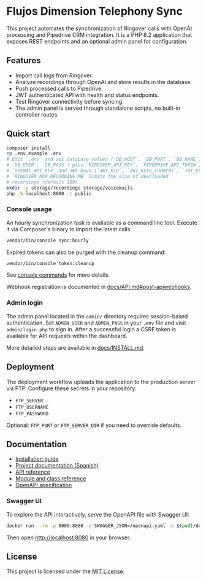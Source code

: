 # Flujos Dimension Telephony Sync

This project automates the synchronization of Ringover calls with OpenAI processing and Pipedrive CRM integration. It is a PHP 8.2 application that exposes REST endpoints and an optional admin panel for configuration.

## Features

- Import call logs from Ringover.
- Analyze recordings through OpenAI and store results in the database.
- Push processed calls to Pipedrive.
- JWT authenticated API with health and status endpoints.
- Test Ringover connectivity before syncing.
- The admin panel is served through standalone scripts, no built-in controller routes.

## Quick start

```bash
composer install
cp .env.example .env
# Edit `.env` and set database values (`DB_HOST`, `DB_PORT`, `DB_NAME`,
# `DB_USER`, `DB_PASS`) plus `RINGOVER_API_KEY`, `PIPEDRIVE_API_TOKEN`,
# `OPENAI_API_KEY` and JWT keys (`JWT_KID`, `JWT_KEYS_CURRENT`, `JWT_KEYS_PREVIOUS`). The variable
# `RINGOVER_MAX_RECORDING_MB` limits the size of downloaded
# recordings (default 100).
mkdir -p storage/recordings storage/voicemails
php -S localhost:8000 -t public
```

### Console usage

An hourly synchronization task is available as a command line tool. Execute it
via Composer's binary to import the latest calls:

```bash
vendor/bin/console sync:hourly
```

Expired tokens can also be purged with the cleanup command:

```bash
vendor/bin/console token:cleanup
```

See [console commands](docs/modules.md#console-commands) for more details.

Webhook registration is documented in
[docs/API.md#post-apiwebhooks](docs/API.md#post-apiwebhooks).

### Admin login

The admin panel located in the `admin/` directory requires session-based
authentication. Set `ADMIN_USER` and `ADMIN_PASS` in your `.env` file and
visit `admin/login.php` to sign in. After a successful login a CSRF token is
available for API requests within the dashboard.

More detailed steps are available in [docs/INSTALL.md](docs/INSTALL.md).

## Deployment

The deployment workflow uploads the application to the production server via FTP. Configure these secrets in your repository:
- `FTP_SERVER`
- `FTP_USERNAME`
- `FTP_PASSWORD`

Optional: `FTP_PORT` or `FTP_SERVER_DIR` if you need to override defaults.

## Documentation

- [Installation guide](docs/INSTALL.md)
- [Project documentation (Spanish)](docs/README_es.md)
- [API reference](docs/API.md)
- [Module and class reference](docs/modules.md)
- [OpenAPI specification](docs/openapi.yaml)

### Swagger UI

To explore the API interactively, serve the OpenAPI file with Swagger UI:

```bash
docker run --rm -p 8080:8080 -e SWAGGER_JSON=/openapi.yaml -v $(pwd)/docs/openapi.yaml:/openapi.yaml swaggerapi/swagger-ui
```

Then open [http://localhost:8080](http://localhost:8080) in your browser.

## License

This project is licensed under the [MIT License](LICENSE).
